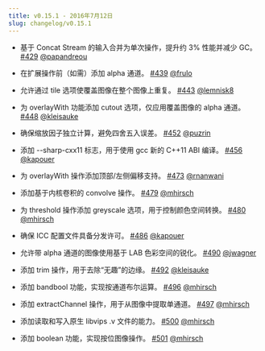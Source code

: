 ```yaml
---
title: v0.15.1 - 2016年7月12日
slug: changelog/v0.15.1
---
```


* 基于 Concat Stream 的输入合并为单次操作，提升约 3% 性能并减少 GC。
  [#429](https://github.com/lovell/sharp/issues/429)
  [@papandreou](https://github.com/papandreou)

* 在扩展操作前（如需）添加 alpha 通道。
  [#439](https://github.com/lovell/sharp/pull/439)
  [@frulo](https://github.com/frulo)

* 允许通过 tile 选项使覆盖图像在整个图像上重复。
  [#443](https://github.com/lovell/sharp/pull/443)
  [@lemnisk8](https://github.com/lemnisk8)

* 为 overlayWith 功能添加 cutout 选项，仅应用覆盖图像的 alpha 通道。
  [#448](https://github.com/lovell/sharp/pull/448)
  [@kleisauke](https://github.com/kleisauke)

* 确保缩放因子独立计算，避免四舍五入误差。
  [#452](https://github.com/lovell/sharp/issues/452)
  [@puzrin](https://github.com/puzrin)

* 添加 --sharp-cxx11 标志，用于使用 gcc 新的 C++11 ABI 编译。
  [#456](https://github.com/lovell/sharp/pull/456)
  [@kapouer](https://github.com/kapouer)

* 为 overlayWith 操作添加顶部/左侧偏移支持。
  [#473](https://github.com/lovell/sharp/pull/473)
  [@rnanwani](https://github.com/rnanwani)

* 添加基于内核卷积的 convolve 操作。
  [#479](https://github.com/lovell/sharp/pull/479)
  [@mhirsch](https://github.com/mhirsch)

* 为 threshold 操作添加 greyscale 选项，用于控制颜色空间转换。
  [#480](https://github.com/lovell/sharp/pull/480)
  [@mhirsch](https://github.com/mhirsch)

* 确保 ICC 配置文件具备分发许可。
  [#486](https://github.com/lovell/sharp/issues/486)
  [@kapouer](https://github.com/kapouer)

* 允许带 alpha 通道的图像使用基于 LAB 色彩空间的锐化。
  [#490](https://github.com/lovell/sharp/issues/490)
  [@jwagner](https://github.com/jwagner)

* 添加 trim 操作，用于去除“无趣”的边缘。
  [#492](https://github.com/lovell/sharp/pull/492)
  [@kleisauke](https://github.com/kleisauke)

* 添加 bandbool 功能，实现按通道布尔运算。
  [#496](https://github.com/lovell/sharp/pull/496)
  [@mhirsch](https://github.com/mhirsch)

* 添加 extractChannel 操作，用于从图像中提取单通道。
  [#497](https://github.com/lovell/sharp/pull/497)
  [@mhirsch](https://github.com/mhirsch)

* 添加读取和写入原生 libvips .v 文件的能力。
  [#500](https://github.com/lovell/sharp/pull/500)
  [@mhirsch](https://github.com/mhirsch)

* 添加 boolean 功能，实现按位图像操作。
  [#501](https://github.com/lovell/sharp/pull/501)
  [@mhirsch](https://github.com/mhirsch)